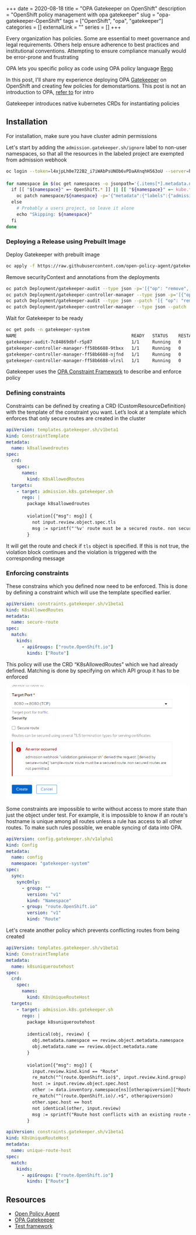 +++ 
date = 2020-08-18
title = "OPA Gatekeeper on OpenShift"
description = "OpenShift policy management with opa gatekeeper"
slug = "opa-gatekeeper-OpenShift" 
tags = ["OpenShift", "opa", "gatekeeper"]
categories = []
externalLink = ""
series = []
+++

Every organization has policies. Some are essential to meet governance and legal requirements. Others help ensure adherence to best practices and institutional conventions. Attempting to ensure compliance manually would be error-prone and frustrating

OPA lets you specific policy as code using OPA policy language [Rego](https://www.openpolicyagent.org/docs/latest/policy-language/)

In this post, I'll share my experience deploying OPA [Gatekeeper](https://github.com/open-policy-agent/gatekeeper) on OpenShift and creating few policies for demonstartions. This post is not an introduction to OPA, [refer to](https://www.magalix.com/blog/introducing-policy-as-code-the-open-policy-agent-opa) for intro

Gatekeeper introduces native kubernetes CRDs for instantiating policies

## Installation

For installation, make sure you have cluster admin permissions

Let's start by adding the `admission.gatekeeper.sh/ignore` label to non-user namespaces, so that all the resources in the labeled project are exempted from admission webhook

```bash
oc login --token=l4xjpLh0e722B2_i7iWAbPsUNOb6vPDaAXnqhH563oU --server=https://api.cluster-1d4d.sandbox702.opentlc.com:6443

for namespace in $(oc get namespaces -o jsonpath='{.items[*].metadata.name}' | xargs); do
  if [[ "${namespace}" =~ OpenShift.* ]] || [[ "${namespace}" =~ kube.* ]] || [[ "${namespace}" =~ default ]]; then
    oc patch namespace/${namespace} -p='{"metadata":{"labels":{"admission.gatekeeper.sh/ignore":"true"}}}'
  else
    # Probably a users project, so leave it alone
    echo "Skipping: ${namespace}"
  fi
done
```

### Deploying a Release using Prebuilt Image

Deploy Gatekeeper with prebuilt image

```bash
oc apply -f https://raw.githubusercontent.com/open-policy-agent/gatekeeper/master/deploy/gatekeeper.yaml
```

Remove securityContext and annotations from the deployments

```bash
oc patch Deployment/gatekeeper-audit --type json -p='[{"op": "remove", "path": "/spec/template/metadata/annotations"}]' -n gatekeeper-system
oc patch Deployment/gatekeeper-controller-manager --type json -p='[{"op": "remove", "path": "/spec/template/metadata/annotations"}]' -n gatekeeper-system
oc patch Deployment/gatekeeper-audit --type json --patch '[{ "op": "remove", "path": "/spec/template/spec/containers/0/securityContext" }]' -n gatekeeper-system
oc patch Deployment/gatekeeper-controller-manager --type json --patch '[{ "op": "remove", "path": "/spec/template/spec/containers/0/securityContext" }]' -n gatekeeper-system
```

Wait for Gatekeeper to be ready

```bash
oc get pods -n gatekeeper-system
NAME                                            READY   STATUS    RESTARTS   AGE
gatekeeper-audit-7c84869dbf-r5p87               1/1     Running   0          2m34s
gatekeeper-controller-manager-ff58b6688-9tbxx   1/1     Running   0          3m23s
gatekeeper-controller-manager-ff58b6688-njfnd   1/1     Running   0          2m54s
gatekeeper-controller-manager-ff58b6688-vlrsl   1/1     Running   0          3m11s
```

Gatekeeper uses the [OPA Constraint Framework](https://github.com/open-policy-agent/frameworks/tree/master/constraint) to describe and enforce policy

### Defining constraints

Constraints can be defined by creating a CRD (CustomResourceDefinition) with the template of the constraint you want. Let’s look at a template which enforces that only secure routes are created in the cluster

```yaml
apiVersion: templates.gatekeeper.sh/v1beta1
kind: ConstraintTemplate
metadata:
  name: k8sallowedroutes
spec:
  crd:
    spec:
      names:
        kind: K8sAllowedRoutes
  targets:
    - target: admission.k8s.gatekeeper.sh
      rego: |
        package k8sallowedroutes

        violation[{"msg": msg}] {
          not input.review.object.spec.tls
          msg := sprintf("'%v' route must be a secured route. non secured routes are not permitted", [input.review.object.metadata.name])
        }
```

It will get the route and check if `tls` object is specified. If this is not true, the violation block continues and the violation is triggered with the corresponding message

### Enforcing constraints

These constrains which you defined now need to be enforced. This is done by defining a constraint which will use the template specified earlier.

```yaml
apiVersion: constraints.gatekeeper.sh/v1beta1
kind: K8sAllowedRoutes
metadata:
  name: secure-route
spec:
  match:
    kinds:
      - apiGroups: ["route.OpenShift.io"]
        kinds: ["Route"]
```

This policy will use the CRD “K8sAllowedRoutes” which we had already defined. Matching is done by specifying on which API group it has to be enforced

![nonsecure_route](nonsecure-route.png)

Some constraints are impossible to write without access to more state than just the object under test. For example, it is impossible to know if an route's hostname is unique among all routes unless a rule has access to all other routes. To make such rules possible, we enable syncing of data into OPA.

```yaml
apiVersion: config.gatekeeper.sh/v1alpha1
kind: Config
metadata:
  name: config
  namespace: "gatekeeper-system"
spec:
  sync:
    syncOnly:
      - group: ""
        version: "v1"
        kind: "Namespace"
      - group: "route.OpenShift.io"
        version: "v1"
        kind: "Route"
```

Let's create another policy which prevents conflicting routes from being created

```yaml
apiVersion: templates.gatekeeper.sh/v1beta1
kind: ConstraintTemplate
metadata:
  name: k8suniqueroutehost
spec:
  crd:
    spec:
      names:
        kind: K8sUniqueRouteHost
  targets:
    - target: admission.k8s.gatekeeper.sh
      rego: |
        package k8suniqueroutehost

        identical(obj, review) {
          obj.metadata.namespace == review.object.metadata.namespace
          obj.metadata.name == review.object.metadata.name
        }

        violation[{"msg": msg}] {
          input.review.kind.kind == "Route"
          re_match("^(route.OpenShift.io)$", input.review.kind.group)
          host := input.review.object.spec.host
          other := data.inventory.namespace[ns][otherapiversion]["Route"][name]
          re_match("^(route.OpenShift.io)/.+$", otherapiversion)
          other.spec.host == host
          not identical(other, input.review)
          msg := sprintf("Route host conflicts with an existing route <%v>", [host])
        }
```

```yaml
apiVersion: constraints.gatekeeper.sh/v1beta1
kind: K8sUniqueRouteHost
metadata:
  name: unique-route-host
spec:
  match:
    kinds:
      - apiGroups: ["route.OpenShift.io"]
        kinds: ["Route"]
```

## Resources

- [Open Policy Agent](https://www.openpolicyagent.org/docs/latest/)
- [OPA Gatekeeper](https://github.com/open-policy-agent/gatekeeper)
- [Test framework](https://github.com/open-policy-agent/conftest)
